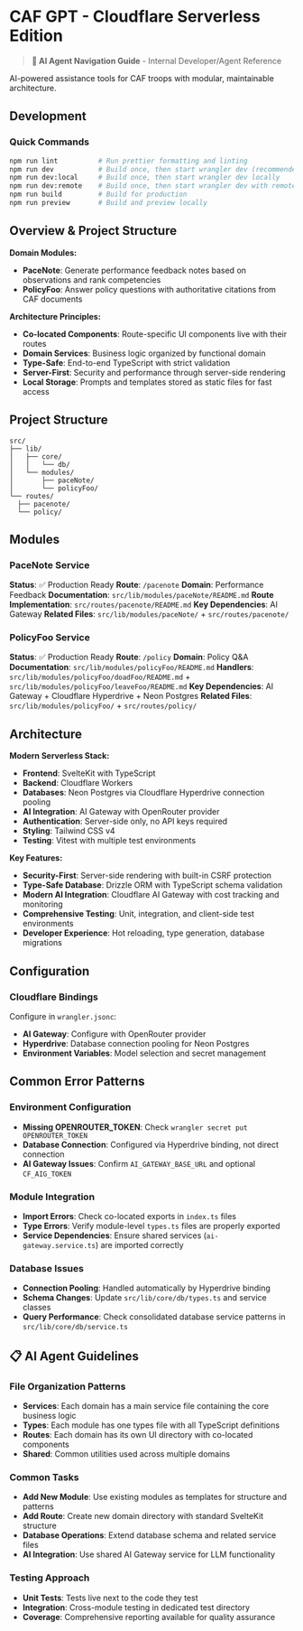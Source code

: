 # CAF GPT - Cloudflare Serverless Edition

> **🤖 AI Agent Navigation Guide** - Internal Developer/Agent Reference

AI-powered assistance tools for CAF troops with modular, maintainable architecture.

## Development

### Quick Commands

```bash
npm run lint          # Run prettier formatting and linting
npm run dev           # Build once, then start wrangler dev (recommended)
npm run dev:local     # Build once, then start wrangler dev locally
npm run dev:remote    # Build once, then start wrangler dev with remote resources
npm run build         # Build for production
npm run preview       # Build and preview locally
```

## Overview & Project Structure

**Domain Modules:**

- **PaceNote**: Generate performance feedback notes based on observations and rank competencies
- **PolicyFoo**: Answer policy questions with authoritative citations from CAF documents

**Architecture Principles:**

- **Co-located Components**: Route-specific UI components live with their routes
- **Domain Services**: Business logic organized by functional domain
- **Type-Safe**: End-to-end TypeScript with strict validation
- **Server-First**: Security and performance through server-side rendering
- **Local Storage**: Prompts and templates stored as static files for fast access

## Project Structure

```
src/
├── lib/
│   ├── core/
│   │   └── db/
│   └── modules/
│       ├── paceNote/
│       └── policyFoo/
└── routes/
  ├── pacenote/
  └── policy/
```

## Modules

### PaceNote Service

**Status**: ✅ Production Ready
**Route**: `/pacenote`
**Domain**: Performance Feedback
**Documentation**: `src/lib/modules/paceNote/README.md`
**Route Implementation**: `src/routes/pacenote/README.md`
**Key Dependencies**: AI Gateway
**Related Files**: `src/lib/modules/paceNote/` + `src/routes/pacenote/`

### PolicyFoo Service

**Status**: ✅ Production Ready
**Route**: `/policy`
**Domain**: Policy Q&A
**Documentation**: `src/lib/modules/policyFoo/README.md`
**Handlers**: `src/lib/modules/policyFoo/doadFoo/README.md` + `src/lib/modules/policyFoo/leaveFoo/README.md`
**Key Dependencies**: AI Gateway + Cloudflare Hyperdrive + Neon Postgres
**Related Files**: `src/lib/modules/policyFoo/` + `src/routes/policy/`

## Architecture

**Modern Serverless Stack:**

- **Frontend**: SvelteKit with TypeScript
- **Backend**: Cloudflare Workers
- **Databases**: Neon Postgres via Cloudflare Hyperdrive connection pooling
- **AI Integration**: AI Gateway with OpenRouter provider
- **Authentication**: Server-side only, no API keys required
- **Styling**: Tailwind CSS v4
- **Testing**: Vitest with multiple test environments

**Key Features:**

- **Security-First**: Server-side rendering with built-in CSRF protection
- **Type-Safe Database**: Drizzle ORM with TypeScript schema validation
- **Modern AI Integration**: Cloudflare AI Gateway with cost tracking and monitoring
- **Comprehensive Testing**: Unit, integration, and client-side test environments
- **Developer Experience**: Hot reloading, type generation, database migrations

## Configuration

### Cloudflare Bindings

Configure in `wrangler.jsonc`:

- **AI Gateway**: Configure with OpenRouter provider
- **Hyperdrive**: Database connection pooling for Neon Postgres
- **Environment Variables**: Model selection and secret management

## Common Error Patterns

### Environment Configuration

- **Missing OPENROUTER_TOKEN**: Check `wrangler secret put OPENROUTER_TOKEN`
- **Database Connection**: Configured via Hyperdrive binding, not direct connection
- **AI Gateway Issues**: Confirm `AI_GATEWAY_BASE_URL` and optional `CF_AIG_TOKEN`

### Module Integration

- **Import Errors**: Check co-located exports in `index.ts` files
- **Type Errors**: Verify module-level `types.ts` files are properly exported
- **Service Dependencies**: Ensure shared services (`ai-gateway.service.ts`) are imported correctly

### Database Issues

- **Connection Pooling**: Handled automatically by Hyperdrive binding
- **Schema Changes**: Update `src/lib/core/db/types.ts` and service classes
- **Query Performance**: Check consolidated database service patterns in `src/lib/core/db/service.ts`

## 📋 AI Agent Guidelines

### File Organization Patterns

- **Services**: Each domain has a main service file containing the core business logic
- **Types**: Each module has one types file with all TypeScript definitions
- **Routes**: Each domain has its own UI directory with co-located components
- **Shared**: Common utilities used across multiple domains

### Common Tasks

- **Add New Module**: Use existing modules as templates for structure and patterns
- **Add Route**: Create new domain directory with standard SvelteKit structure
- **Database Operations**: Extend database schema and related service files
- **AI Integration**: Use shared AI Gateway service for LLM functionality

### Testing Approach

- **Unit Tests**: Tests live next to the code they test
- **Integration**: Cross-module testing in dedicated test directory
- **Coverage**: Comprehensive reporting available for quality assurance
